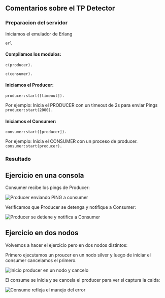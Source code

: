 ## Comentarios sobre el TP Detector

### Preparacion del servidor

Iniciamos el emulador de Erlang
```
erl
```

#### Compilamos los modulos:
```
c(producer).

c(consumer).

```

#### Iniciamos el Producer:

```producer:start([timeout]).```

Por ejemplo: Inicia el PRODUCER con un timeout de 2s para enviar Pings ``` producer:start(2000). ``` 


#### Iniciamos el Consumer:

```consumer:start([producer]).```

Por ejemplo: Inicia el CONSUMER con un proceso de producer.  ``` consumer:start(producer). ``` 


### Resultado 

## Ejercicio en una consola
Consumer recibe los pings de Producer:

![Producer enviando PING a consumer](\images\ping.png)


Verificamos que Producer se detenga y notifique a Consumer:

![Producer se detiene y notifica a Consumer](images\producerstop.png)


## Ejercicio en dos nodos

Volvemos a hacer el ejercicio pero en dos nodos distintos:

Primero ejecutamos un proucer en un nodo silver y luego de iniciar el consumer cancelamos el primero.

![Inicio producer en un nodo y cancelo](images\killproducer.png)


El consume se inicia y se cancela el producer para ver si captura la caida:

![Consume refleja el manejo del error](images\consumererror.png)
